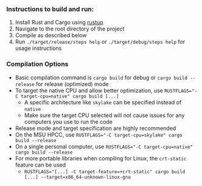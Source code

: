 ### Instructions to build and run:
1. Install Rust and Cargo using [rustup](https://www.rust-lang.org/tools/install)
2. Navigate to the root directory of the project
3. Compile as described below
4. Run `./target/release/steps help` or `./target/debug/steps help` for usage instructions


### Compilation Options
- Basic compilation command is `cargo build` for debug or `cargo build --release` for release (optimized) mode
- To target the native CPU and allow better optimization, use `RUSTFLAGS="-C target-cpu=native" cargo build [...]`
    - A specific architecture like `skylake` can be specified instead of `native`
    - Make sure the target CPU selected will not cause issues for any computers you use to run the code
- Release mode and target specification are highly recommended
- On the MSU HPCC, use `RUSTFLAGS="-C target-cpu=skylake" cargo build --release`
- On a single personal computer, use `RUSTFLAGS="-C target-cpu=native" cargo build --release`
- For more portable libraries when compiling for Linux, the `crt-static` feature can be used
    - `RUSTFLAGS="[...] -C target-feature=+crt-static" cargo build [...] --target=x86_64-unknown-linux-gnu`

